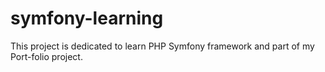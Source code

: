 # symfony-learning

This project is dedicated to learn PHP Symfony framework and part of my Port-folio project.
